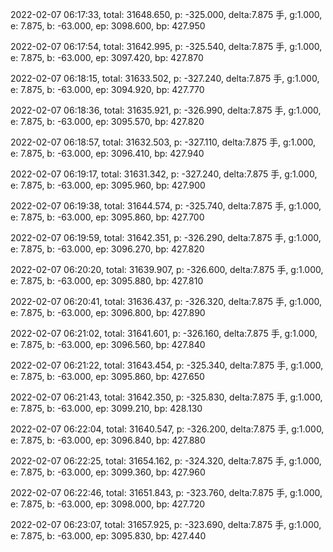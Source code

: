 2022-02-07 06:17:33, total: 31648.650, p: -325.000, delta:7.875 手, g:1.000, e: 7.875, b: -63.000, ep: 3098.600, bp: 427.950

2022-02-07 06:17:54, total: 31642.995, p: -325.540, delta:7.875 手, g:1.000, e: 7.875, b: -63.000, ep: 3097.420, bp: 427.870

2022-02-07 06:18:15, total: 31633.502, p: -327.240, delta:7.875 手, g:1.000, e: 7.875, b: -63.000, ep: 3094.920, bp: 427.770

2022-02-07 06:18:36, total: 31635.921, p: -326.990, delta:7.875 手, g:1.000, e: 7.875, b: -63.000, ep: 3095.570, bp: 427.820

2022-02-07 06:18:57, total: 31632.503, p: -327.110, delta:7.875 手, g:1.000, e: 7.875, b: -63.000, ep: 3096.410, bp: 427.940

2022-02-07 06:19:17, total: 31631.342, p: -327.240, delta:7.875 手, g:1.000, e: 7.875, b: -63.000, ep: 3095.960, bp: 427.900

2022-02-07 06:19:38, total: 31644.574, p: -325.740, delta:7.875 手, g:1.000, e: 7.875, b: -63.000, ep: 3095.860, bp: 427.700

2022-02-07 06:19:59, total: 31642.351, p: -326.290, delta:7.875 手, g:1.000, e: 7.875, b: -63.000, ep: 3096.270, bp: 427.820

2022-02-07 06:20:20, total: 31639.907, p: -326.600, delta:7.875 手, g:1.000, e: 7.875, b: -63.000, ep: 3095.880, bp: 427.810

2022-02-07 06:20:41, total: 31636.437, p: -326.320, delta:7.875 手, g:1.000, e: 7.875, b: -63.000, ep: 3096.800, bp: 427.890

2022-02-07 06:21:02, total: 31641.601, p: -326.160, delta:7.875 手, g:1.000, e: 7.875, b: -63.000, ep: 3096.560, bp: 427.840

2022-02-07 06:21:22, total: 31643.454, p: -325.340, delta:7.875 手, g:1.000, e: 7.875, b: -63.000, ep: 3095.860, bp: 427.650

2022-02-07 06:21:43, total: 31642.350, p: -325.830, delta:7.875 手, g:1.000, e: 7.875, b: -63.000, ep: 3099.210, bp: 428.130

2022-02-07 06:22:04, total: 31640.547, p: -326.200, delta:7.875 手, g:1.000, e: 7.875, b: -63.000, ep: 3096.840, bp: 427.880

2022-02-07 06:22:25, total: 31654.162, p: -324.320, delta:7.875 手, g:1.000, e: 7.875, b: -63.000, ep: 3099.360, bp: 427.960

2022-02-07 06:22:46, total: 31651.843, p: -323.760, delta:7.875 手, g:1.000, e: 7.875, b: -63.000, ep: 3098.000, bp: 427.720

2022-02-07 06:23:07, total: 31657.925, p: -323.690, delta:7.875 手, g:1.000, e: 7.875, b: -63.000, ep: 3095.830, bp: 427.440